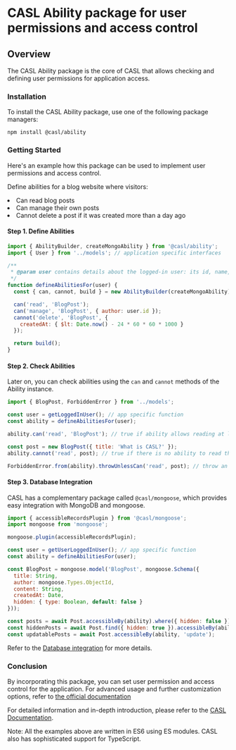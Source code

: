 # CASL Ability package for user permissions and access control

## Overview

The CASL Ability package is the core of CASL that allows checking and defining user permissions for application access.

### Installation

To install the CASL Ability package, use one of the following package managers:

```
npm install @casl/ability
```

### Getting Started

Here's an example how this package can be used to implement user permissions and access control. 

Define abilities for a blog website where visitors:

<li> Can read blog posts </li> 
<li> Can manage their own posts </li> 
<li> Cannot delete a post if it was created more than a day ago </li> 

#### Step 1. Define Abilities

```javascript
import { AbilityBuilder, createMongoAbility } from '@casl/ability';
import { User } from '../models'; // application specific interfaces

/**
 * @param user contains details about the logged-in user: its id, name, email, etc.
 */
function defineAbilitiesFor(user) {
  const { can, cannot, build } = new AbilityBuilder(createMongoAbility);

  can('read', 'BlogPost');
  can('manage', 'BlogPost', { author: user.id });
  cannot('delete', 'BlogPost', {
    createdAt: { $lt: Date.now() - 24 * 60 * 60 * 1000 }
  });

  return build();
}
```

#### Step 2. Check Abilities

Later on, you can check abilities using the `can` and `cannot` methods of the Ability instance.

```javascript
import { BlogPost, ForbiddenError } from '../models';

const user = getLoggedInUser(); // app specific function
const ability = defineAbilitiesFor(user);

ability.can('read', 'BlogPost'); // true if ability allows reading at least one post

const post = new BlogPost({ title: 'What is CASL?' });
ability.cannot('read', post); // true if there is no ability to read this particular blog post

ForbiddenError.from(ability).throwUnlessCan('read', post); // throw an error if there is a missed ability
```

#### Step 3. Database Integration

CASL has a complementary package called `@casl/mongoose`, which provides easy integration with MongoDB and mongoose.

```javascript
import { accessibleRecordsPlugin } from '@casl/mongoose';
import mongoose from 'mongoose';

mongoose.plugin(accessibleRecordsPlugin);

const user = getUserLoggedInUser(); // app specific function
const ability = defineAbilitiesFor(user);

const BlogPost = mongoose.model('BlogPost', mongoose.Schema({
  title: String,
  author: mongoose.Types.ObjectId,
  content: String,
  createdAt: Date,
  hidden: { type: Boolean, default: false }
}));

const posts = await Post.accessibleBy(ability).where({ hidden: false });
const hiddenPosts = await Post.find({ hidden: true }).accessibleBy(ability);
const updatablePosts = await Post.accessibleBy(ability, 'update');
```

Refer to the [Database integration](https://casl.js.org/v5/en/database-integration) for more details.

### Conclusion

By incorporating this package, you can set user permission and access control for the application. For advanced usage and further customization options, refer to [the official documentation](https://www.npmjs.com/package/@casl/ability)

For detailed information and in-depth introduction, please refer to the [CASL Documentation](https://casl.js.org/v5/en/).

Note: All the examples above are written in ES6 using ES modules. CASL also has sophisticated support for TypeScript.
